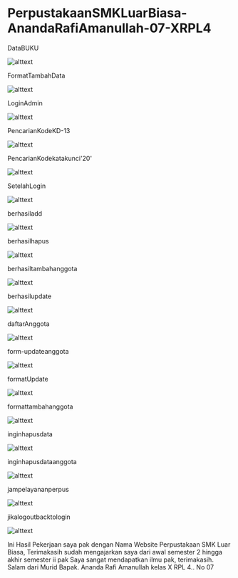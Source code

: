 # PerpustakaanSMKLuarBiasa-AnandaRafiAmanullah-07-XRPL4

DataBUKU

![alttext](https://github.com/Anandarafi/PerpustakaanSMKLuarBiasa-AnandaRafiAmanullah-07-XRPL4/blob/master/DataBuku.PNG)

FormatTambahData

![alttext](https://github.com/Anandarafi/PerpustakaanSMKLuarBiasa-AnandaRafiAmanullah-07-XRPL4/blob/master/FormatTambahData.PNG)

LoginAdmin

![alttext](https://github.com/Anandarafi/PerpustakaanSMKLuarBiasa-AnandaRafiAmanullah-07-XRPL4/blob/master/LoginAdmin.PNG)

PencarianKodeKD-13

![alttext](https://github.com/Anandarafi/PerpustakaanSMKLuarBiasa-AnandaRafiAmanullah-07-XRPL4/blob/master/PencarianKodeKD-13.PNG)

PencarianKodekatakunci'20'

![alttext](https://github.com/Anandarafi/PerpustakaanSMKLuarBiasa-AnandaRafiAmanullah-07-XRPL4/blob/master/PencarianKodekatakunci'20'.PNG)

SetelahLogin

![alttext](https://github.com/Anandarafi/PerpustakaanSMKLuarBiasa-AnandaRafiAmanullah-07-XRPL4/blob/master/SetelahLogin.PNG)

berhasiladd

![alttext](https://github.com/Anandarafi/PerpustakaanSMKLuarBiasa-AnandaRafiAmanullah-07-XRPL4/blob/master/berhasiladd.PNG)

berhasilhapus

![alttext](https://github.com/Anandarafi/PerpustakaanSMKLuarBiasa-AnandaRafiAmanullah-07-XRPL4/blob/master/berhasilhapus.PNG)

berhasiltambahanggota

![alttext](https://github.com/Anandarafi/PerpustakaanSMKLuarBiasa-AnandaRafiAmanullah-07-XRPL4/blob/master/berhasiltambahanggota.PNG)

berhasilupdate

![alttext](https://github.com/Anandarafi/PerpustakaanSMKLuarBiasa-AnandaRafiAmanullah-07-XRPL4/blob/master/berhasilupdate.PNG)

daftarAnggota

![alttext](https://github.com/Anandarafi/PerpustakaanSMKLuarBiasa-AnandaRafiAmanullah-07-XRPL4/blob/master/daftarAnggota.PNG)

form-updateanggota

![alttext](https://github.com/Anandarafi/PerpustakaanSMKLuarBiasa-AnandaRafiAmanullah-07-XRPL4/blob/master/form-updateanggota.PNG)

formatUpdate

![alttext](https://github.com/Anandarafi/PerpustakaanSMKLuarBiasa-AnandaRafiAmanullah-07-XRPL4/blob/master/formatUpdate.PNG)

formattambahanggota

![alttext](https://github.com/Anandarafi/PerpustakaanSMKLuarBiasa-AnandaRafiAmanullah-07-XRPL4/blob/master/formattambahanggota.PNG)

inginhapusdata

![alttext](https://github.com/Anandarafi/PerpustakaanSMKLuarBiasa-AnandaRafiAmanullah-07-XRPL4/blob/master/inginhapusdata.PNG)

inginhapusdataanggota

![alttext](https://github.com/Anandarafi/PerpustakaanSMKLuarBiasa-AnandaRafiAmanullah-07-XRPL4/blob/master/inginhapusdataanggota.PNG)

jampelayananperpus

![alttext](https://github.com/Anandarafi/PerpustakaanSMKLuarBiasa-AnandaRafiAmanullah-07-XRPL4/blob/master/jampelayananperpus.PNG)

jikalogoutbacktologin

![alttext](https://github.com/Anandarafi/PerpustakaanSMKLuarBiasa-AnandaRafiAmanullah-07-XRPL4/blob/master/jikalogoutbacktologin.PNG)



Ini Hasil Pekerjaan saya pak dengan Nama Website Perpustakaan SMK Luar Biasa, Terimakasih sudah mengajarkan saya dari awal semester 2 hingga akhir semester ii pak
Saya sangat mendapatkan ilmu pak, terimakasih. Salam dari Murid Bapak. Ananda Rafi Amanullah kelas X RPL 4.. No 07
